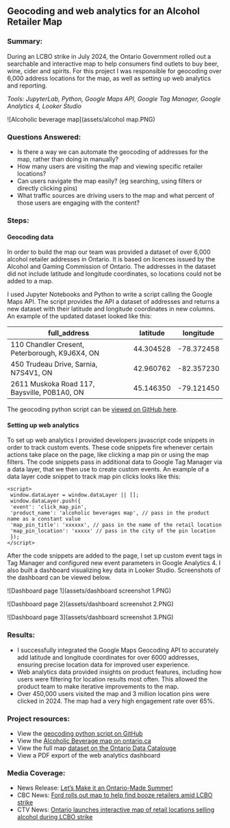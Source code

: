 ## Geocoding and web analytics for an Alcohol Retailer Map

### Summary:

During an LCBO strike in July 2024, the Ontario Government rolled out a searchable and interactive map to help consumers find outlets to buy beer, wine, cider and spirits. For this project I was responsible for geocoding over 6,000 address locations for the map, as well as setting up web analytics and reporting.

_Tools: JupyterLab, Python, Google Maps API, Google Tag Manager, Google Analytics 4, Looker Studio_

![Alcoholic beverage map](assets/alcohol map.PNG)

### Questions Answered:

- Is there a way we can automate the geocoding of addresses for the map, rather than doing in manually?
- How many users are visiting the map and viewing specific retailer locations?
- Can users navigate the map easily? (eg searching, using filters or directly clicking pins)
- What traffic sources are driving users to the map and what percent of those users are engaging with the content?

### Steps:

#### Geocoding data
In order to build the map our team was provided a dataset of over 6,000 alcohol retailer addresses in Ontario. It is based on licences issued by the Alcohol and Gaming Commission of Ontario. The addresses in the dataset did not include latitude and longitude coordinates, so locations could not be added to a map. 

I used Jupyter Notebooks and Python to write a script calling the Google Maps API. The script provides the API a dataset of addresses and returns a new dataset with their latitude and longitude coordinates in new columns. An example of the updated dataset looked like this:

| full_address | latitude | longitude |
| -------- | ------- | ------- |
| 110 Chandler Cresent, Peterborough, K9J6X4, ON | 44.304528 | -78.372458 |
| 450 Trudeau Drive, Sarnia, N7S4V1, ON | 42.960762 | -82.357230 |
| 2611 Muskoka Road 117, Baysville, P0B1A0, ON | 45.146350 | -79.121450 |

The geocoding python script can be [viewed on GitHub here](https://github.com/justinduckett/google-maps-geocoding-script).

#### Setting up web analytics
To set up web analytics I provided developers javascript code snippets in order to track custom events. These code snippets fire whenever certain actions take place on the page, like clicking a map pin or using the map filters. The code snippets pass in additional data to Google Tag Manager via a data layer, that we then use to create custom events. An example of a data layer code snippet to track map pin clicks looks like this:

```
<script>
 window.dataLayer = window.dataLayer || [];
 window.dataLayer.push({
 'event': 'click_map_pin',
 'product_name': 'alcoholic beverages map', // pass in the product name as a constant value
 'map_pin_title': 'xxxxxx', // pass in the name of the retail location
 'map_pin_location': 'xxxxx' // pass in the city of the pin location
 });
</script>
```

After the code snippets are added to the page, I set up custom event tags in Tag Manager and configured new event parameters in Google Analytics 4. I also built a dashboard visualizing key data in Looker Studio. Screenshots of the dashboard can be viewed below.

![Dashboard page 1](assets/dashboard screenshot 1.PNG)

![Dashboard page 2](assets/dashboard screenshot 2.PNG)

![Dashboard page 3](assets/dashboard screenshot 3.PNG)

### Results:

- I successfully integrated the Google Maps Geocoding API to accurately add latitude and longitude coordinates for over 6000 addresses, ensuring precise location data for improved user experience.
- Web analytics data provided insights on product features, including how users were filtering for location results most often. This allowed the product team to make iterative improvements to the map.
- Over 450,000 users visited the map and 3 million location pins were clicked in 2024. The map had a very high engagement rate over 65%.

### Project resources:

- View the [geocoding python script on GitHub](https://github.com/justinduckett/google-maps-geocoding-script)
- View the [Alcoholic Beverage map on ontario.ca](https://www.ontario.ca/page/where-buy-alcoholic-beverages)
- View the full map [dataset on the Ontario Data Catalouge](https://data.ontario.ca/dataset/alcohol-sales-in-retail-stores)
- View a PDF export of the web analytics dashboard

### Media Coverage:

- News Release: [Let’s Make it an Ontario-Made Summer!](https://news.ontario.ca/en/release/1004813/lets-make-it-an-ontario-made-summer)
- CBC News: [Ford rolls out map to help find booze retailers amid LCBO strike](https://www.cbc.ca/news/canada/toronto/online-map-alcohol-sales-ontario-lcbo-strike-1.7257144)
- CTV News: [Ontario launches interactive map of retail locations selling alcohol during LCBO strike](https://toronto.ctvnews.ca/ontario-launches-interactive-map-of-retail-locations-selling-alcohol-during-lcbo-strike-1.6955317)
